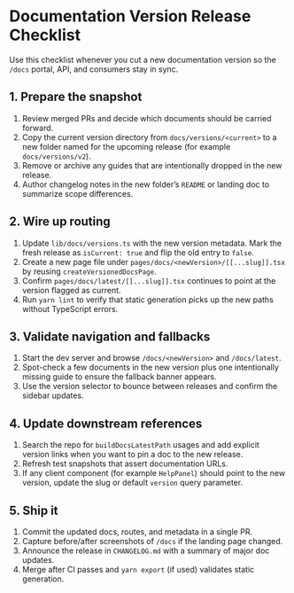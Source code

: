 # Documentation Version Release Checklist

Use this checklist whenever you cut a new documentation version so the `/docs` portal, API, and consumers stay in sync.

## 1. Prepare the snapshot

1. Review merged PRs and decide which documents should be carried forward.
2. Copy the current version directory from `docs/versions/<current>` to a new folder named for the upcoming release (for example `docs/versions/v2`).
3. Remove or archive any guides that are intentionally dropped in the new release.
4. Author changelog notes in the new folder’s `README` or landing doc to summarize scope differences.

## 2. Wire up routing

1. Update `lib/docs/versions.ts` with the new version metadata. Mark the fresh release as `isCurrent: true` and flip the old entry to `false`.
2. Create a new page file under `pages/docs/<newVersion>/[[...slug]].tsx` by reusing `createVersionedDocsPage`.
3. Confirm `pages/docs/latest/[[...slug]].tsx` continues to point at the version flagged as current.
4. Run `yarn lint` to verify that static generation picks up the new paths without TypeScript errors.

## 3. Validate navigation and fallbacks

1. Start the dev server and browse `/docs/<newVersion>` and `/docs/latest`.
2. Spot-check a few documents in the new version plus one intentionally missing guide to ensure the fallback banner appears.
3. Use the version selector to bounce between releases and confirm the sidebar updates.

## 4. Update downstream references

1. Search the repo for `buildDocsLatestPath` usages and add explicit version links when you want to pin a doc to the new release.
2. Refresh test snapshots that assert documentation URLs.
3. If any client component (for example `HelpPanel`) should point to the new version, update the slug or default `version` query parameter.

## 5. Ship it

1. Commit the updated docs, routes, and metadata in a single PR.
2. Capture before/after screenshots of `/docs` if the landing page changed.
3. Announce the release in `CHANGELOG.md` with a summary of major doc updates.
4. Merge after CI passes and `yarn export` (if used) validates static generation.
